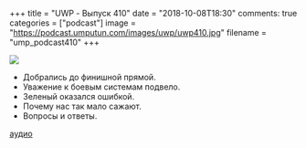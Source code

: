 +++
title = "UWP - Выпуск 410"
date = "2018-10-08T18:30"
comments: true
categories = ["podcast"]
image = "https://podcast.umputun.com/images/uwp/uwp410.jpg"
filename = "ump_podcast410"
+++

![](https://podcast.umputun.com/images/uwp/uwp410.jpg)

- Добрались до финишной прямой.
- Уважение к боевым системам подвело.
- Зеленый оказался ошибкой.
- Почему нас так мало сажают.
- Вопросы и ответы.

[аудио](https://podcast.umputun.com/media/ump_podcast410.mp3)
<audio src="https://podcast.umputun.com/media/ump_podcast410.mp3" preload="none"></audio>
